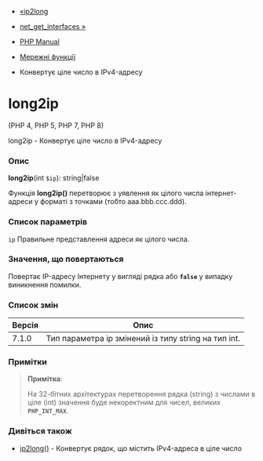 - [«ip2long](function.ip2long.md)
- [net_get_interfaces »](function.net-get-interfaces.md)

- [PHP Manual](index.md)
- [Мережні функції](ref.network.md)
- Конвертує ціле число в IPv4-адресу

# long2ip

(PHP 4, PHP 5, PHP 7, PHP 8)

long2ip - Конвертує ціле число в IPv4-адресу

### Опис

**long2ip**(int `$ip`): string\|false

Функція **long2ip()** перетворює з уявлення як цілого числа
інтернет-адреси у форматі з точками (тобто aaa.bbb.ccc.ddd).

### Список параметрів

`ip`
Правильне представлення адреси як цілого числа.

### Значення, що повертаються

Повертає IP-адресу Інтернету у вигляді рядка або **`false`** у випадку
виникнення помилки.

### Список змін

| Версія | Опис                                                 |
| ------ | ---------------------------------------------------- |
| 7.1.0  | Тип параметра ip змінений із типу string на тип int. |

### Примітки

> **Примітка**:
>
> На 32-бітних архітектурах перетворення рядка (string) з числами в
> ціле (int) значення буде некоректним для чисел, великих
> **`PHP_INT_MAX`**.

### Дивіться також

- [ip2long()](function.ip2long.md) - Конвертує рядок, що містить
IPv4-адреса в ціле число
